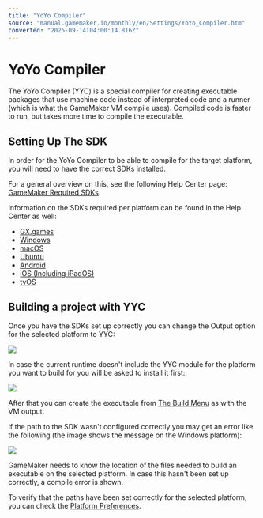 ```yaml
---
title: "YoYo Compiler"
source: "manual.gamemaker.io/monthly/en/Settings/YoYo_Compiler.htm"
converted: "2025-09-14T04:00:14.816Z"
---
```


# YoYo Compiler

The YoYo Compiler (YYC) is a special compiler for creating executable packages that use machine code instead of interpreted code and a runner (which is what the GameMaker VM compile uses). Compiled code is faster to run, but takes more time to compile the executable.

## Setting Up The SDK

In order for the YoYo Compiler to be able to compile for the target platform, you will need to have the correct SDKs installed.

For a general overview on this, see the following Help Center page: [GameMaker Required SDKs](https://help.gamemaker.io/hc/en-us/articles/227860547-GameMaker-Required-SDKs).

Information on the SDKs required per platform can be found in the Help Center as well:

-   [GX.games](https://help.gamemaker.io/hc/en-us/articles/4625548722193-Setting-Up-For-GX-games)
-   [Windows](https://help.gamemaker.io/hc/en-us/articles/235186048-Setting-Up-For-Windows)
-   [macOS](https://help.gamemaker.io/hc/en-us/articles/235186128-Setting-Up-For-macOS)
-   [Ubuntu](https://help.gamemaker.io/hc/en-us/articles/235186168-Setting-Up-For-Ubuntu)
-   [Android](https://help.gamemaker.io/hc/en-us/articles/115001368727-Setting-Up-For-Android)
-   [iOS (Including iPadOS)](https://help.gamemaker.io/hc/en-us/articles/115001368747-Setting-Up-For-iOS-Including-iPadOS)
-   [tvOS](https://help.gamemaker.io/hc/en-us/articles/360025349592-Setting-Up-For-tvOS)

## Building a project with YYC

Once you have the SDKs set up correctly you can change the Output option for the selected platform to YYC:

![](../assets/Images/Introduction/QS_TargetYYC.png)

In case the current runtime doesn't include the YYC module for the platform you want to build for you will be asked to install it first:

![](../assets/Images/Setup_And_Version/Preferences/Runtime_Module_Not_Installed_YYC.png)

After that you can create the executable from [The Build Menu](../IDE_Navigation/Menus/The_Build_Menu.md) as with the VM output.

If the path to the SDK wasn't configured correctly you may get an error like the following (the image shows the message on the Windows platform):

![](../assets/Images/Introduction/QS_Debug_CompileError_VSPath.png)

GameMaker needs to know the location of the files needed to build an executable on the selected platform. In case this hasn't been set up correctly, a compile error is shown.

To verify that the paths have been set correctly for the selected platform, you can check the [Platform Preferences](../Setting_Up_And_Version_Information/Platform_Preferences.md).